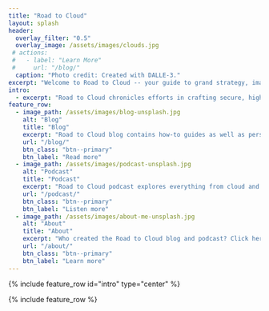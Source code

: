 ```yaml
---
title: "Road to Cloud"
layout: splash
header:
  overlay_filter: "0.5"
  overlay_image: /assets/images/clouds.jpg
 # actions:
 #   - label: "Learn More"
 #     url: "/blog/"
  caption: "Photo credit: Created with DALLE-3."
excerpt: "Welcome to Road to Cloud -- your guide to grand strategy, imaginative solutions and creative implementations!"
intro:
  - excerpt: "Road to Cloud chronicles efforts in crafting secure, high-performance, cost-effective, and resilient solutions for your enterprise journey."
feature_row:
  - image_path: /assets/images/blog-unsplash.jpg
    alt: "Blog"
    title: "Blog"
    excerpt: "Road to Cloud blog contains how-to guides as well as personal reflections. Building tomorrow's cloud, today."
    url: "/blog/"
    btn_class: "btn--primary"
    btn_label: "Read more"
  - image_path: /assets/images/podcast-unsplash.jpg
    alt: "Podcast"
    title: "Podcast"
    excerpt: "Road to Cloud podcast explores everything from cloud and architecture to how technology intersects with our daily lives."
    url: "/podcast/"
    btn_class: "btn--primary"
    btn_label: "Listen more"
  - image_path: /assets/images/about-me-unsplash.jpg
    alt: "About"
    title: "About"
    excerpt: "Who created the Road to Cloud blog and podcast? Click here to find out more about who is behind Road to Cloud."
    url: "/about/"
    btn_class: "btn--primary"
    btn_label: "Learn more"
---
```


{% include feature_row id="intro" type="center" %}

{% include feature_row %}
